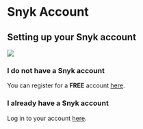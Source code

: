 # Snyk Account

## Setting up your Snyk account

![](https://github.com/snyk/user-docs/tree/0874305e3aea1ea3c57b0398879776ac062b3479/.gitbook/assets/snyk-signup.png)

### I do not have a Snyk account

You can register for a **FREE** account [here](https://app.snyk.io/signup/?utm_medium=Partner&utm_source=Atlassian&utm_campaign=Bitbucket-cloud-promo-Q1-2020).

### I already have a Snyk account

Log in to your account [here](https://app.snyk.io/login).

